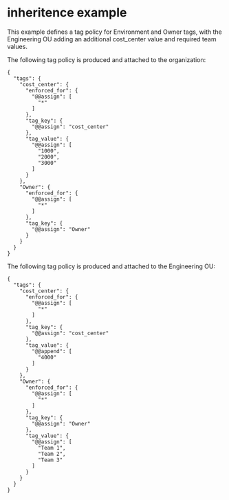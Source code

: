 # inheritence example

This example defines a tag policy for Environment and Owner tags, with the Engineering OU adding an additional cost_center value and required team values. 

The following tag policy is produced and attached to the organization:

```
{
  "tags": {
    "cost_center": {
      "enforced_for": {
        "@@assign": [
          "*"
        ]
      },
      "tag_key": {
        "@@assign": "cost_center"
      },
      "tag_value": {
        "@@assign": [
          "1000",
          "2000",
          "3000"
        ]
      }
    },
    "Owner": {
      "enforced_for": {
        "@@assign": [
          "*"
        ]
      },
      "tag_key": {
        "@@assign": "Owner"
      }
    }
  }
}
```

The following tag policy is produced and attached to the Engineering OU:

```
{
  "tags": {
    "cost_center": {
      "enforced_for": {
        "@@assign": [
          "*"
        ]
      },
      "tag_key": {
        "@@assign": "cost_center"
      },
      "tag_value": {
        "@@append": [
          "4000"
        ]
      }
    },
    "Owner": {
      "enforced_for": {
        "@@assign": [
          "*"
        ]
      },
      "tag_key": {
        "@@assign": "Owner"
      },
      "tag_value": {
        "@@assign": [
          "Team 1",
          "Team 2",
          "Team 3"
        ]
      }
    }
  }
}
```
